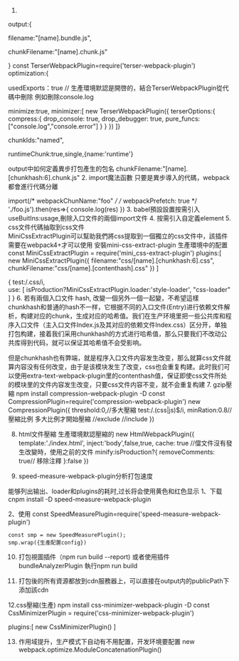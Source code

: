 1.
output:{
  <!-- 自己編寫的代碼 名字從這裏來optimization.chunkIds -->
  filename:"[name].bundle.js",
  <!-- 異步加載的文件 名字從這裏來webpackChunName -->
  chunkFilename:"[name].chunk.js"

}
const TerserWebpackPlugin=require('terser-webpack-plugin')
optimization:{  
  <!-- // usedExports:目的是標注出來哪些函數是沒有被使用 （treeshaking） -->
  usedExports：true // 生產環境默認是開啓的，結合TerserWebpackPlugin從代碼中刪除 例如刪除console.log
  <!-- 這個設為true下面才能實現 -->
  minimize:true,
  minimizer:[
    new TerserWebpackPlugin({
      terserOptions:{
        compress:{
          drop_console: true,
          drop_debugger: true,
          pure_funcs:["console.log","console.error"]
        }
      }
    })
  ]}
  <!-- // natural:使用自然數（不推薦）
  // named: 使用包括所在目錄作爲包名
  // deterministic 生成id,針對相同文件生成的id是不變 -->
  <!-- 打包文件的前綴名 這個屬性在開發環境和生產環境會自動配置，不需要手動配置-->
  chunkIds:"named",
  <!-- runtimeChunk將異步加載的代碼單獨打包  -->
  <!-- runtimeChunk://是否將被依賴的子組件單獨打包，不放入主模塊中  //重要 -->
  runtimeChunk:true,single,{name:'runtime'}


  output中如何定義異步打包產生的包名 
  chunkFilename:"[name].[chunkhash:6].chunk.js"
2. import魔法函數 
只要是異步導入的代碼，webpack都會進行代碼分離
<!-- // 瀏覽器有空閑了再提前下載好 webpackPrefetch: true -->
<!-- 這裏的webpackChunName:就是設置打包后的js名字 -->
import(/* webpackChunName:"foo" */ /* webpackPrefetch: true */ './foo.js').then(res=>{
  console.log(res)
})
3. babel預設設置按需引入useBuitIns:usage,刪除入口文件的兩個import文件
4. 按需引入自定義element
5. css文件代碼抽取到css文件  
 MiniCssExtractPlugin可以幫助我們將css提取到一個獨立的css文件中，該插件需要在webpack4+才可以使用
   安裝mini-css-extract-plugin 
   生產環境中的配置
   const MiniCssExtractPlugin = require('mini_css-extract-plugin')
   plugins:[
     new MiniCssExtractPlugin({
       filename:"css/[name].[chunkhash:6].css",
       chunkFilename:"css/[name].[contenthash].css"
     })
   ]
   <!-- 結合loader處的配置 -->
   {
     test:/\.css/i,  
     <!-- style-loader=>development -->
     use: [
       isProduction?MiniCssExtractPlugin.loader:'style-loader',
       "css-loader"
       ]
   }
6. 若有兩個入口文件
   hash, 改變一個另外一個一起變，不希望這樣
   chunkhash和普通的hash不一样，它根据不同的入口文件(Entry)进行依赖文件解析，构建对应的chunk，生成对应的哈希值。我们在生产环境里把一些公共库和程序入口文件（主入口文件Index.js及其对应的依赖文件Index.css）区分开，单独打包构建，接着我们采用chunkhash的方式进行哈希值，那么只要我们不改动公共库得到代码，就可以保证其哈希值不会受影响。

但是chunkhash也有弊端，就是程序入口文件内容发生改变，那么就算css文件就算内容没有任何改变，由于是该模块发生了改变，css也会重复构建。此时我们可以使用extra-text-webpack-plugin里的contenthash值，保证即使css文件所处的模块里的文件内容发生改变，只要css文件内容不变，就不会重复构建
7. gzip壓縮
npm install compression-webpack-plugin -D
const CompressionPlugin=require('compression-webpack-plugin')
new CompressionPlugin({
  threshold:0,//多大壓縮
  test:/\.(css|js)$/i,
  minRation:0.8//壓縮比例 多大比例才開始壓縮
  //exclude
  //include
})

8. html文件壓縮 生產環境默認壓縮的
new HtmlWebpackPlugin({
  template:'./index.html',
  inject:'body',false,true,
  cache: true //儅文件沒有發生改變時，使用之前的文件 
  minify:isProduction?{
    removeComments: true// 移除注釋
  }:false
})



9. speed-measure-webpack-plugin分析打包速度

能够列出输出、loader和plugins的耗时,过长将会使用黄色和红色显示
1、下载
	cnpm install -D speed-measure-webpack-plugin
	
2、使用
	const SpeedMeasurePlugin=require('speed-measure-webpack-plugin')
	
	const smp = new SpeedMeasurePlugin();
	smp.wrap({生產配置config})

10. 打包視圖插件（npm run build --report)
 或者使用插件 bundleAnalyzerPlugin 執行npm run build


11. 打包後的所有資源都放到cdn服務器上，可以直接在output内的publicPath下添加該cdn

12.css壓縮(生產)
  npm install css-minimizer-webpack-plugin -D
  const  CssMinimizerPlugin = require('css-minimizer-webpack-plugin')

  plugins:[
    new CssMinimizerPlugin()
  ]

13. 作用域提升，生产模式下自动有不用配置，开发环境要配置
   new webpack.optimize.ModuleConcatenationPlugin()


